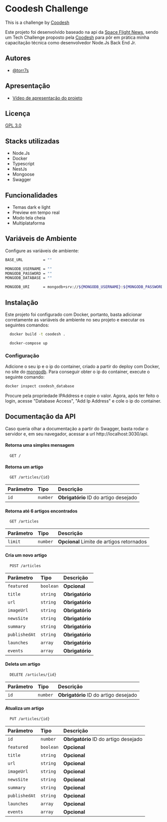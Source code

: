# Coodesh Challenge
This is a challenge by [Coodesh](https://coodesh.com/)

Este projeto foi desenvolvido baseado na api da [Space Flight News](https://api.spaceflightnewsapi.net/v3/documentation), sendo um Tech Challenge proposto pela [Coodesh](https://coodesh.com/) para pôr em prática minha capacitação técnica como desenvolvedor Node.Js Back End Jr.
## Autores

- [@torr7s](https://www.github.com/torr7s)



## Apresentação

- [Vídeo de apresentação do projeto](https://www.loom.com/share/88df986fc8304e1b9f376d052510c5a4)


## Licença

[GPL 3.0](https://github.com/Illumina/licenses/blob/master/gpl-3.0.txt)


## Stacks utilizadas
- Node.Js
- Docker
- Typescript
- NestJs
- Mongoose
- Swagger 


## Funcionalidades

- Temas dark e light
- Preview em tempo real
- Modo tela cheia
- Multiplataforma


## Variáveis de Ambiente

Configure as variáveis de ambiente:

```bash
BASE_URL         = ""

MONGODB_USERNAME = ""
MONGODB_PASSWORD = ""
MONGODB_DATABASE = ""

MONGODB_URI      = mongodb+srv://${MONGODB_USERNAME}:${MONGODB_PASSWORD}@cluster0.ihtbf.mongodb.net/${MONGODB_DATABASE}
```
## Instalação

Este projeto foi configurado com Docker, portanto, basta adicionar corretamente as variáveis de ambiente no seu projeto e executar os seguintes comandos:

```bash
  docker build -t coodesh .
```

```base
  docker-compose up
```

### Configuração

Adicione o seu ip e o ip do container, criado a partir do deploy com Docker, no site do [mongodb](https://cloud.mongodb.com/). Para conseguir obter o ip do container, execute o seguinte comando:


```bash
docker inspect coodesh_database
```

Procure pela propriedade IPAddress e copie o valor. Agora, após ter feito o login, acesse "Database Access", "Add Ip Address" e cole o ip do container.
## Documentação da API
Caso queria olhar a documentação a partir do Swagger, basta rodar o servidor e, em seu navegador, acessar a url http://localhost:3030/api.

#### Retorna uma simples mensagem 

```http
  GET /
```

#### Retorna um artigo

```http
  GET /articles/{id}
```

| Parâmetro   | Tipo       | Descrição                                   |
| :---------- | :--------- | :------------------------------------------ |
| `id`        | `number`   | **Obrigatório** ID do artigo desejado |


#### Retorna até 6 artigos encontrados
```http
  GET /articles
```

| Parâmetro   | Tipo       | Descrição                                   |
| :---------- | :--------- | :------------------------------------------ |
| `limit`     | `number`   | **Opcional** Limite de artigos retornados |

#### Cria um novo artigo
```http
  POST /articles
```

| Parâmetro   | Tipo       | Descrição                                   |
| :---------- | :--------- | :------------------------------------------ |
| `featured`  | `boolean`  | **Opcional**    |
| `title`     | `string`   | **Obrigatório** |
| `url`       | `string`   | **Obrigatório** |
| `imageUrl`  | `string`   | **Obrigatório** |
| `newsSite`  | `string`   | **Obrigatório** |
| `summary`   | `string`   | **Obrigatório** |
| `publishedAt` | `string` | **Obrigatório** |
| `launches`  | `array`    | **Obrigatório** |
| `events`    | `array`    | **Obrigatório** |

#### Deleta um artigo
```http
  DELETE /articles/{id}
```

| Parâmetro   | Tipo       | Descrição                                   |
| :---------- | :--------- | :------------------------------------------ |
| `id`        | `number`   | **Obrigatório** ID do artigo desejado |

#### Atualiza um artigo
```http
  PUT /articles/{id}
```

| Parâmetro   | Tipo       | Descrição                                   |
| :---------- | :--------- | :------------------------------------------ |
| `id`        | `number`   | **Obrigatório** ID do artigo desejado |
| `featured`  | `boolean`  | **Opcional** |
| `title`     | `string`   | **Opcional** |
| `url`       | `string`   | **Opcional** |
| `imageUrl`  | `string`   | **Opcional** |
| `newsSite`  | `string`   | **Opcional** |
| `summary`   | `string`   | **Opcional** |
| `publishedAt` | `string` | **Opcional** |
| `launches`  | `array`    | **Opcional** |
| `events`    | `array`    | **Opcional** |
